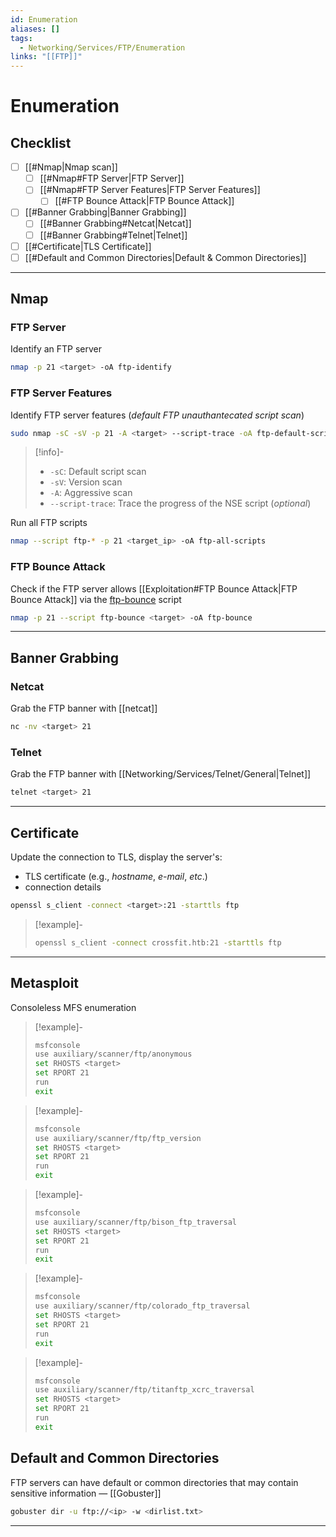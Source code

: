 ```yaml
---
id: Enumeration
aliases: []
tags:
  - Networking/Services/FTP/Enumeration
links: "[[FTP]]"
---
```


# Enumeration

<!-- Checklist {{{-->
## Checklist

- [ ] [[#Nmap|Nmap scan]]
    - [ ] [[#Nmap#FTP Server|FTP Server]]
    - [ ] [[#Nmap#FTP Server Features|FTP Server Features]]
        - [ ] [[#FTP Bounce Attack|FTP Bounce Attack]]
- [ ] [[#Banner Grabbing|Banner Grabbing]]
    - [ ] [[#Banner Grabbing#Netcat|Netcat]]
    - [ ] [[#Banner Grabbing#Telnet|Telnet]]
- [ ] [[#Certificate|TLS Certificate]]
- [ ] [[#Default and Common Directories|Default & Common Directories]]

___

<!-- }}} -->

<!-- Nmap {{{-->
## Nmap

### FTP Server

Identify an FTP server

```sh
nmap -p 21 <target> -oA ftp-identify
```

### FTP Server Features

Identify FTP server features (*default FTP unauthantecated script scan*)

```sh
sudo nmap -sC -sV -p 21 -A <target> --script-trace -oA ftp-default-script
```

<!-- Info {{{-->
> [!info]-
>
> - `-sC`: Default script scan
> - `-sV`: Version scan
> - `-A`: Aggressive scan
> - `--script-trace`: Trace the progress of the NSE script (*optional*)
<!-- }}} -->

Run all FTP scripts

```sh
nmap --script ftp-* -p 21 <target_ip> -oA ftp-all-scripts
```

### FTP Bounce Attack

Check if the FTP server allows
[[Exploitation#FTP Bounce Attack|FTP Bounce Attack]]
via the
[ftp-bounce](https://nmap.org/nsedoc/scripts/ftp-bounce.html)
script

```sh
nmap -p 21 --script ftp-bounce <target> -oA ftp-bounce
```

___

<!-- }}} -->

<!-- Banner Grabbing {{{-->
## Banner Grabbing

### Netcat

Grab the FTP banner with [[netcat]]

```sh
nc -nv <target> 21
```

### Telnet

Grab the FTP banner with [[Networking/Services/Telnet/General|Telnet]]

```sh
telnet <target> 21
```

___

<!-- }}} -->

<!-- Certificate {{{-->
## Certificate

Update the connection to TLS, display the server's:

- TLS certificate (e.g., *hostname*, *e-mail*, *etc*.)
- connection details

```sh
openssl s_client -connect <target>:21 -starttls ftp
```

<!-- Example {{{-->
> [!example]-
>
> ```sh
> openssl s_client -connect crossfit.htb:21 -starttls ftp
> ```
<!-- }}} -->

___

<!-- }}} -->

<!-- Metasploit {{{-->
## Metasploit

Consoleless MFS enumeration

<!-- Example {{{-->
> [!example]-
>
> ```sh
> msfconsole
> use auxiliary/scanner/ftp/anonymous
> set RHOSTS <target>
> set RPORT 21
> run
> exit
> ```
<!-- }}} -->

<!-- Example {{{-->
> [!example]-
>
> ```sh
> msfconsole
> use auxiliary/scanner/ftp/ftp_version
> set RHOSTS <target>
> set RPORT 21
> run
> exit
> ```
<!-- }}} -->

<!-- Example {{{-->
> [!example]-
>
> ```sh
> msfconsole
> use auxiliary/scanner/ftp/bison_ftp_traversal
> set RHOSTS <target>
> set RPORT 21
> run
> exit
> ```
<!-- }}} -->

<!-- Example {{{-->
> [!example]-
>
> ```sh
> msfconsole
> use auxiliary/scanner/ftp/colorado_ftp_traversal
> set RHOSTS <target>
> set RPORT 21
> run
> exit
> ```
<!-- }}} -->

<!-- Example {{{-->
> [!example]-
>
> ```sh
> msfconsole
> use auxiliary/scanner/ftp/titanftp_xcrc_traversal
> set RHOSTS <target>
> set RPORT 21
> run
> exit
> ```
<!-- }}} -->

<!-- }}} -->

<!-- Default and Common Directories {{{-->
## Default and Common Directories

FTP servers can have default or common directories
that may contain sensitive information — [[Gobuster]]

```sh
gobuster dir -u ftp://<ip> -w <dirlist.txt>
```

___

<!-- }}} -->
